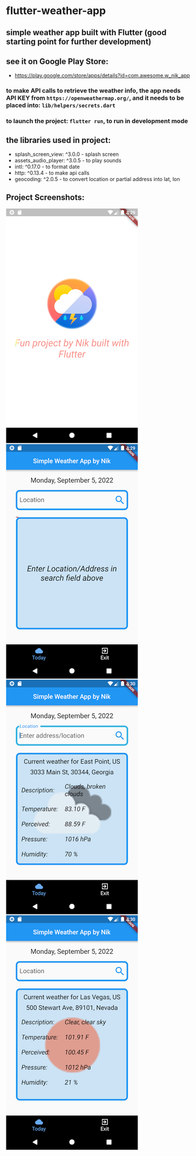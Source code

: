 # flutter-weather-app

## simple weather app built with Flutter (good starting point for further development)

## see it on Google Play Store:
* https://play.google.com/store/apps/details?id=com.awesome.w_nik_app

### to make API calls to retrieve the weather info, the app needs API KEY from `https://openweathermap.org/`, and it needs to be placed into: `lib/helpers/secrets.dart`

### to launch the project: `flutter run`, to run in development mode

## the libraries used in project:
* splash_screen_view: ^3.0.0 - splash screen
* assets_audio_player: ^3.0.5 - to play sounds
* intl: ^0.17.0 - to format date
* http: ^0.13.4 - to make api calls
* geocoding: ^2.0.5 - to convert location or partial address into lat, lon

## Project Screenshots:
![screenshot 1](screenshots/screenshot1.png "project screenshot")
![screenshot 2](screenshots/screenshot2.png "project screenshot")
![screenshot 3](screenshots/screenshot3.png "project screenshot")
![screenshot 3](screenshots/screenshot4.png "project screenshot")
